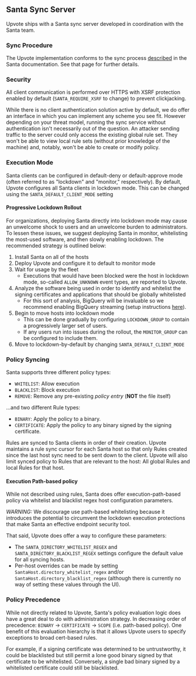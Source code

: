 ## Santa Sync Server

Upvote ships with a Santa sync server developed in coordination with the Santa
team.

### Sync Procedure

The Upvote implementation conforms to the sync process
[described](https://santa.readthedocs.io/en/latest/introduction/syncing-overview/#flow-of-a-full-sync)
in the Santa documentation. See that page for further details.

### Security

All client communication is performed over HTTPS with XSRF protection enabled by
default (`SANTA_REQUIRE_XSRF` to change) to prevent clickjacking.

While there is no client authentication solution active by default, we do offer
an interface in which you can implement any scheme you see fit. However
depending on your threat model, running the sync service without authentication
isn't necessarily out of the question. An attacker sending traffic to the server
could only access the existing global rule set. They won't be able to view local
rule sets (without prior knowledge of the machine) and, notably, won't be able
to create or modify policy.

### Execution Mode

Santa clients can be configured in default-deny or default-approve mode (often
referred to as "lockdown" and "monitor," respectively). By default, Upvote
configures all Santa clients in lockdown mode. This can be changed using the
`SANTA_DEFAULT_CLIENT_MODE` setting

#### Progressive Lockdown Rollout

For organizations, deploying Santa directly into lockdown mode may cause an
unwelcome shock to users and an unwelcome burden to administrators. To lessen
these issues, we suggest deploying Santa in monitor, whitelisting the most-used
software, and then slowly enabling lockdown. The recommended strategy is
outlined below:

1.  Install Santa on all of the hosts
2.  Deploy Upvote and configure it to default to monitor mode
3.  Wait for usage by the fleet
    -   Executions that would have been blocked were the host in lockdown mode,
        so-called `ALLOW_UNKNOWN` event types, are reported to Upvote.
4.  Analyze the software being used in order to identify and whitelist the
    signing certificates and applications that should be globally whitelisted
    -   For this sort of analysis, BigQuery will be invaluable so we recommend
        enabling BigQuery streaming (setup instructions [here](setup.md)).
5.  Begin to move hosts into lockdown mode
    -   This can be done gradually by configuring `LOCKDOWN_GROUP` to contain a
        progressively larger set of users.
    -   If any users run into issues during the rollout, the `MONITOR_GROUP` can
        be configured to include them.
6.  Move to lockdown-by-default by changing `SANTA_DEFAULT_CLIENT_MODE`

### Policy Syncing

Santa supports three different policy types:

-   `WHITELIST`: Allow execution
-   `BLACKLIST`: Block execution
-   `REMOVE`: Remove any pre-existing _policy entry_ (**NOT** the file itself)

...and two different Rule types:

-   `BINARY`: Apply the policy to a binary.
-   `CERTIFICATE`: Apply the policy to any binary signed by the signing
    certificate.

Rules are synced to Santa clients in order of their creation. Upvote maintains a
rule sync cursor for each Santa host so that only Rules created since the last
host sync need to be sent down to the client. Upvote will also limit synced
policy to Rules that are relevant to the host: All global Rules and local Rules
for that host.

#### Execution Path-based policy

While not described using rules, Santa does offer execution-path-based policy
via whitelist and blacklist regex host configuration parameters.

*WARNING:* We discourage use path-based whitelisting because it introduces the
potential to circumvent the lockdown execution protections that make Santa an
effective endpoint security tool.

That said, Upvote does offer a way to configure these parameters:

-   The `SANTA_DIRECTORY_WHITELIST_REGEX` and `SANTA_DIRECTORY_BLACKLIST_REGEX`
    settings configure the default value for all syncing hosts.
-   Per-host overrides can be made by setting
    `SantaHost.directory_whitelist_regex` and/or
    `SantaHost.directory_blacklist_regex` (although there is currently no way of
    setting these values through the UI).

### Policy Precedence

While not directly related to Upvote, Santa's policy evaluation logic does have
a great deal to do with administration strategy. In decreasing order of
precedence: `BINARY` -> `CERTIFICATE` -> `SCOPE` (i.e. path-based policy). One
benefit of this evaluation hierarchy is that it allows Upvote users to specify
exceptions to broad cert-based rules.

For example, if a signing certificate was determined to be untrustworthy, it
could be blacklisted but still permit a lone good binary signed by that
certificate to be whitelisted. Conversely, a single bad binary signed by a
whitelisted certificate could still be blacklisted.
